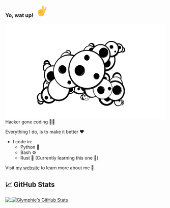 
### Yo, wat up! <img src="https://raw.githubusercontent.com/glymphie/glymphie/main/v.gif" width="40px" height="40px" />

<img align="right" src="https://raw.githubusercontent.com/glymphie/glymphie/main/BlackBackgroundBubblesMiddleTrans.png" height="300px" />

Hacker gone coding 👨‍💻

Everything I do, is to make it better ❤️

- I code in:
    - Python 🐍
    - Bash ⚙️
    - Rust 🦀 (Currently learning this one 🌱)

Visit [my website](https://glymphie.xyz/) to learn more about me 🤙



## 📈 GitHub Stats

<a href="https://github.com/glymphie/glymphie">
  <img align="center" src="https://github-readme-stats.vercel.app/api/top-langs/?username=glymphie&hide=javascript,css,scss,roff,c&title_color=f8f8f8&text_color=f8f8f8&bg_color=191919&langs_count=5" />
</a>
<a href="https://github.com/glymphie/glymphie">
  <img align="center" src="https://github-readme-stats.vercel.app/api?username=glymphie&show_icons=true&line_height=40&count_private=true&title_color=f8f8f8&text_color=f8f8f8&icon_color=83ff52&bg_color=191919" alt="Glymphie's GitHub Stats" />
</a>

